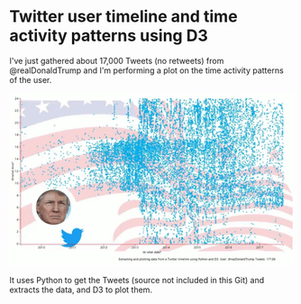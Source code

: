 Twitter user timeline and time activity patterns using D3
=========================================================

I've just gathered about 17,000 Tweets (no retweets) from @realDonaldTrump and I'm performing a plot on the time activity patterns of the user.

![animation](img/animation.gif)

It uses Python to get the Tweets (source not included in this Git) and extracts the data, and D3 to plot them.




